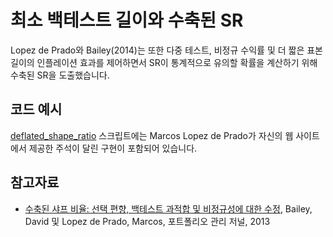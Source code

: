 # 최소 백테스트 길이와 수축된 SR

Lopez de Prado와 Bailey(2014)는 또한 다중 테스트, 비정규 수익률 및 더 짧은 표본 길이의 인플레이션 효과를 제어하면서 SR이 통계적으로 유의할 확률을 계산하기 위해 수축된 SR을 도출했습니다.

## 코드 예시

[deflated_shape_ratio](deflated_sharpe_ratio.py) 스크립트에는 Marcos Lopez de Prado가 자신의 웹 사이트에서 제공한 주석이 달린 구현이 포함되어 있습니다.

## 참고자료

- [수축된 샤프 비율: 선택 편향, 백테스트 과적합 및 비정규성에 대한 수정](https://www.davidhbailey.com/dhbpapers/deflated-sharpe.pdf), Bailey, David 및 Lopez de Prado, Marcos, 포트폴리오 관리 저널, 2013

